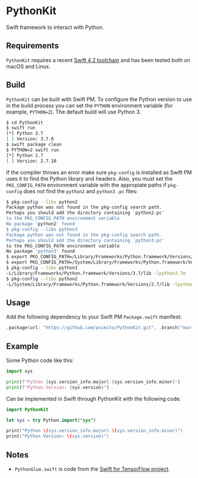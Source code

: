 #  PythonKit

Swift framework to interact with Python.

## Requirements

`PythonKit` requires a recent [Swift 4.2 toolchain](https://swift.org/download/#swift-42-convergence-snapshots) and has been tested both on macOS and Linux.

## Build

`PythonKit` can be built with Swift PM. To configure the Python version to use in the build process you can set the `PYTHON` environment variable (for example, `PYTHON=2`). The default build will use Python 3.

```bash
$ cd PythonKit
$ swift run
[*] Python 3.7
[ ] Version: 3.7.0
$ swift package clean
$ PYTHON=2 swift run
[*] Python 2.7
[ ] Version: 2.7.10
```

If the compiler throws an error make sure `pkg-config` is installed as Swift PM uses it to find the Python library and headers. Also, you must set the `PKG_CONFIG_PATH` environment variable with the appropiate paths if `pkg-config` does not find the `python2` and `python3` `.pc` files:

```bash
$ pkg-config --libs python2
Package python was not found in the pkg-config search path.
Perhaps you should add the directory containing `python2.pc'
to the PKG_CONFIG_PATH environment variable
No package 'python2' found
$ pkg-config --libs python3
Package python was not found in the pkg-config search path.
Perhaps you should add the directory containing `python3.pc'
to the PKG_CONFIG_PATH environment variable
No package 'python3' found
$ export PKG_CONFIG_PATH=/Library/Frameworks/Python.framework/Versions/3.7/lib/pkgconfig/:$PKG_CONFIG_PATH
$ export PKG_CONFIG_PATH=/System/Library/Frameworks/Python.framework/Versions/2.7/lib/pkgconfig/:$PKG_CONFIG_PATH
$ pkg-config --libs python3
-L/Library/Frameworks/Python.framework/Versions/3.7/lib -lpython3.7m
$ pkg-config --libs python2
-L/System/Library/Frameworks/Python.framework/Versions/2.7/lib -lpython2.7
```

## Usage

Add the following dependency to your Swift PM `Package.swift` manifest:

```swift
.package(url: "https://github.com/pvieito/PythonKit.git", .branch("master")),
```

## Example

Some Python code like this:

```python
import sys

print(f"Python {sys.version_info.major}.{sys.version_info.minor}")
print(f"Python Version: {sys.version}")
```

Can be implemented in Swift through PythonKit with the following code:

```swift
import PythonKit

let sys = try Python.import("sys")

print("Python \(sys.version_info.major).\(sys.version_info.minor)")
print("Python Version: \(sys.version)")
```

## Notes

- `PythonGlue.swift` is code from the [Swift for TensorFlow project](https://github.com/tensorflow/swift).
